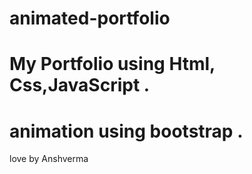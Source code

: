 # animated-portfolio
 # My Portfolio using Html, Css,JavaScript .
 # animation using bootstrap .
 love by Anshverma
